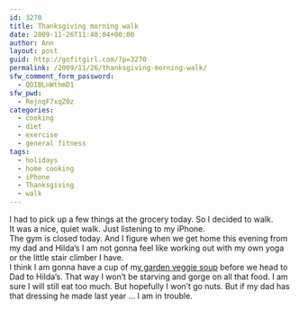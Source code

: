 ```yaml
---
id: 3270
title: Thanksgiving morning walk
date: 2009-11-26T11:40:04+00:00
author: Ann
layout: post
guid: http://gofitgirl.com/?p=3270
permalink: /2009/11/26/thanksgiving-morning-walk/
sfw_comment_form_password:
  - QOIBLnWthmD1
sfw_pwd:
  - RejnqF7xqZ0z
categories:
  - cooking
  - diet
  - exercise
  - general fitness
tags:
  - holidays
  - home cooking
  - iPhone
  - Thanksgiving
  - walk
---
```

I had to pick up a few things at the grocery today. So I decided to walk.  
It was a nice, quiet walk. Just listening to my iPhone.  
The gym is closed today. And I figure when we get home this evening from my dad and Hilda&#8217;s I am not gonna feel like working out with my own yoga or the little stair climber I have.  
I think I am gonna have a cup of m[y garden veggie soup](http://gofitgirl.com/?p=3261) before we head to Dad to Hilda&#8217;s. That way I won&#8217;t be starving and gorge on all that food. I am sure I will still eat too much. But hopefully I won&#8217;t go nuts. But if my dad has that dressing he made last year &#8230; I am in trouble.
